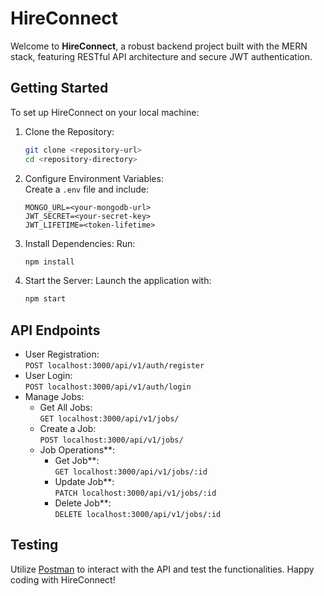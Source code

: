 # HireConnect

Welcome to **HireConnect**, a robust backend project built with the MERN stack, featuring RESTful API architecture and secure JWT authentication.
## Getting Started
To set up HireConnect on your local machine:

1. Clone the Repository:
   ```bash
   git clone <repository-url>
   cd <repository-directory>
   ```
2. Configure Environment Variables:  
   Create a `.env` file and include:
   ```plaintext
   MONGO_URL=<your-mongodb-url>
   JWT_SECRET=<your-secret-key>
   JWT_LIFETIME=<token-lifetime>
   ```
3. Install Dependencies:
   Run:
   ```bash
   npm install
   ```
4. Start the Server:
   Launch the application with:
   ```bash
   npm start
   ```
## API Endpoints

- User Registration:  
  `POST localhost:3000/api/v1/auth/register`
- User Login:  
  `POST localhost:3000/api/v1/auth/login`
- Manage Jobs:  
  - Get All Jobs:  
    `GET localhost:3000/api/v1/jobs/`
  - Create a Job:  
    `POST localhost:3000/api/v1/jobs/`
  - Job Operations**:  
    - Get Job**:  
      `GET localhost:3000/api/v1/jobs/:id`
    - Update Job**:  
      `PATCH localhost:3000/api/v1/jobs/:id`
    - Delete Job**:  
      `DELETE localhost:3000/api/v1/jobs/:id`

## Testing
Utilize [Postman](https://www.postman.com/) to interact with the API and test the functionalities.
Happy coding with HireConnect!
